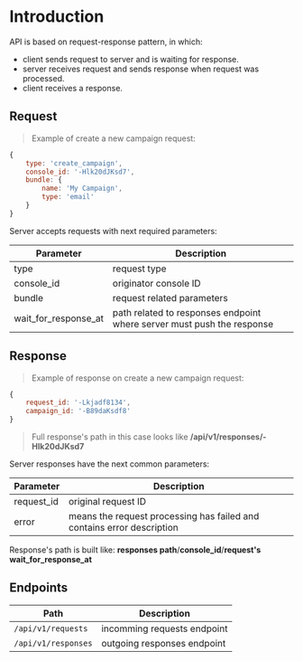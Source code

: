 # Introduction

API is based on request-response pattern, in which:

* client sends request to server and is waiting for response.
* server receives request and sends response when request was processed.
* client receives a response.

## Request

> Example of create a new campaign request:

```javascript
{
	type: 'create_campaign',
	console_id: '-Hlk20dJKsd7',
	bundle: {
		name: 'My Campaign',
		type: 'email'
	}
}
```

Server accepts requests with next required parameters:

Parameter  | Description
-----------|--------------
type       | request type
console_id | originator console ID
bundle     | request related parameters
wait_for_response_at | path related to responses endpoint where server must push the response

## Response

> Example of response on create a new campaign request:

```javascript
{
	request_id: '-Lkjadf8134',
	campaign_id: '-B89daKsdf8'
}
```

> Full response's path in this case looks like <b>/api/v1/responses/-Hlk20dJKsd7</b>

Server responses have the next common parameters:

Parameter  | Description
-----------|--------------
request_id | original request ID
error | means the request processing has failed and contains error description

<aside class="notice">
Response's path is built like: <b>responses path</b>/<b>console_id</b>/<b>request's wait_for_response_at</b>
</aside>

## Endpoints

Path | Description
-----|-------------
`/api/v1/requests` | incomming requests endpoint
`/api/v1/responses` | outgoing responses endpoint
